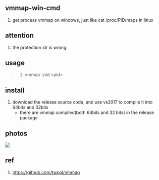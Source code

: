 ## vmmap-win-cmd
1. get process vmmap on windows, just like cat /proc/PID/maps in linux

## attention
1. the protection str is wrong

## usage
> 1. vmmap -pid \<pid>

## install
1. download the release source code, and use vs2017 to compile it into 64bits and 32bits
    + there are vmmap compiled(both 64bits and 32 bits) in the release package


## photos

![](https://github.com/Byzero512/vmmap_windows_comandline/raw/master/show.jpg)

## ref
1. https://github.com/twpol/vmmap
